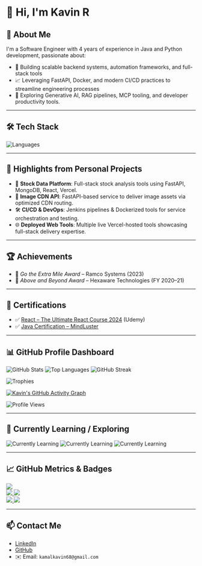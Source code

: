 # 👋 Hi, I'm Kavin R

## 🚀 About Me
I'm a Software Engineer with 4 years of experience in Java and Python development, passionate about:
- 🔧 Building scalable backend systems, automation frameworks, and full-stack tools
- 📈 Leveraging FastAPI, Docker, and modern CI/CD practices to streamline engineering processes
- 🧠 Exploring Generative AI, RAG pipelines, MCP tooling, and developer productivity tools.

---

## 🛠️ Tech Stack
![Languages](https://skillicons.dev/icons?i=python,fastapi,java,react,redux,html,css,tailwind,flask,nodejs,spring,docker,kubernetes,mongodb,mysql,redis,linux,aws,jenkins,postman,kafka,rabbitmq)

---

## 💼 Highlights from Personal Projects
- 🚀 **Stock Data Platform**: Full-stack stock analysis tools using FastAPI, MongoDB, React, Vercel.
- 🧰 **Image CDN API**: FastAPI-based service to deliver image assets via optimized CDN routing.
- 🛠️ **CI/CD & DevOps**: Jenkins pipelines & Dockerized tools for service orchestration and testing.
- 🌐 **Deployed Web Tools**: Multiple live Vercel-hosted tools showcasing full-stack delivery expertise.

---

## 🏆 Achievements
- 🏅 *Go the Extra Mile Award* – Ramco Systems (2023)
- 🏅 *Above and Beyond Award* – Hexaware Technologies (FY 2020–21)

---

## 📜 Certifications
- ✅ [React – The Ultimate React Course 2024](https://ude.my/UC-1abcb217-fd77-489f-9584-6d7a12679413) (Udemy)
- ✅ [Java Certification – MindLuster](https://www.mindluster.com/student/certificate/10809380906)

---

## 📊 GitHub Profile Dashboard

![GitHub Stats](https://github-readme-stats.vercel.app/api?username=kamalkavin68&show_icons=true&theme=radical)
![Top Languages](https://github-readme-stats.vercel.app/api/top-langs/?username=kamalkavin68&layout=compact&theme=radical)
![GitHub Streak](https://streak-stats.demolab.com?user=kamalkavin68&theme=radical)

![Trophies](https://github-profile-trophy.vercel.app/?username=kamalkavin68&theme=radical&column=7)

[![Kavin's GitHub Activity Graph](https://github-readme-activity-graph.vercel.app/graph?username=kamalkavin68&theme=radical)](https://github.com/kamalkavin68)

![Profile Views](https://komarev.com/ghpvc/?username=kamalkavin68&label=Profile%20views&color=brightgreen&style=flat)

---

## 🧠 Currently Learning / Exploring

![Currently Learning](https://img.shields.io/badge/Learning-Generative%20AI-blueviolet?style=flat&logo=python)
![Currently Learning](https://img.shields.io/badge/Exploring-MCP%20Tooling-orange?style=flat&logo=fastapi)
![Currently Learning](https://img.shields.io/badge/Deepening-FastAPI%20+%20Kafka-green?style=flat&logo=fastapi)

---

## 📈 GitHub Metrics & Badges

<!-- GitHub DevCard -->
<a href="https://github.com/kamalkavin68">
  <img src="https://github-profile-summary-cards.vercel.app/api/cards/profile-details?username=kamalkavin68&theme=radical" />
</a>
<br/>
<a href="https://github.com/kamalkavin68">
  <img src="https://github-profile-summary-cards.vercel.app/api/cards/repos-per-language?username=kamalkavin68&theme=radical" />
  <img src="https://github-profile-summary-cards.vercel.app/api/cards/most-commit-language?username=kamalkavin68&theme=radical" />
</a>
<br/>
<a href="https://github.com/kamalkavin68">
  <img src="https://github-profile-summary-cards.vercel.app/api/cards/stats?username=kamalkavin68&theme=radical" />
  <img src="https://github-profile-summary-cards.vercel.app/api/cards/productive-time?username=kamalkavin68&theme=radical&utcOffset=5.5" />
</a>

---

## 📫 Contact Me
- [LinkedIn](https://linkedin.com/in/kavin-r-b05a12b0)
- [GitHub](https://github.com/kamalkavin68)
- ✉️ Email: `kamalkavin68@gmail.com`
